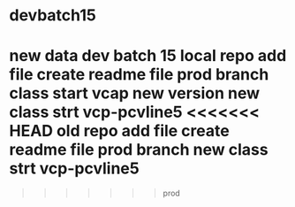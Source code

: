 # devbatch15
new data dev batch 15
local repo add file 
create readme file prod branch 
class start vcap new version
new class strt vcp-pcvline5
<<<<<<< HEAD
old repo add file 
create readme file prod branch 
new class strt vcp-pcvline5
=======

>>>>>>> prod
